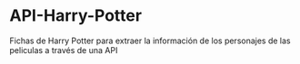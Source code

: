 # API-Harry-Potter
Fichas de Harry Potter para extraer la información de los personajes de las peliculas a través de una API
